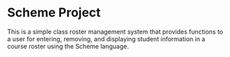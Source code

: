 # Scheme Project
This is a simple class roster management system that provides functions to a user for entering, removing, and displaying student information in a course roster using the Scheme language. 
